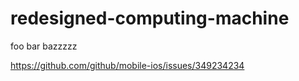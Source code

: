 # redesigned-computing-machine

foo bar bazzzzz

https://github.com/github/mobile-ios/issues/349234234